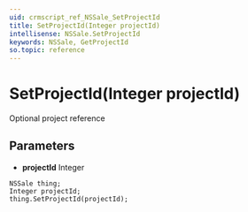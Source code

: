 ```yaml
---
uid: crmscript_ref_NSSale_SetProjectId
title: SetProjectId(Integer projectId)
intellisense: NSSale.SetProjectId
keywords: NSSale, GetProjectId
so.topic: reference
---
```


# SetProjectId(Integer projectId)

Optional project reference

## Parameters

* **projectId** Integer

```crmscript
NSSale thing;
Integer projectId;
thing.SetProjectId(projectId);
```


